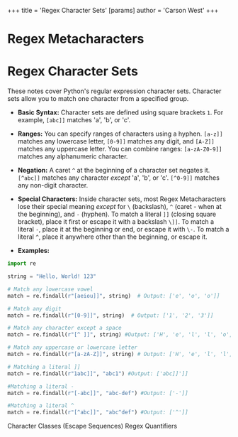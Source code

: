 +++
 title = 'Regex Character Sets'
[params]
	author = 'Carson West'
+++
# Regex Metacharacters
# Regex Character Sets 
These notes cover Python's regular expression character sets.  Character sets allow you to match one character from a specified group.

* **Basic Syntax:**  Character sets are defined using square brackets `1`.  For example, `[abc]]` matches 'a', 'b', or 'c'.

* **Ranges:** You can specify ranges of characters using a hyphen.  `[a-z]]` matches any lowercase letter, `[0-9]]` matches any digit, and `[A-Z]]` matches any uppercase letter.  You can combine ranges: `[a-zA-Z0-9]]` matches any alphanumeric character.

* **Negation:** A caret `^` at the beginning of a character set negates it. `[^abc]]` matches any character *except* 'a', 'b', or 'c'.  `[^0-9]]` matches any non-digit character.

* **Special Characters:** Inside character sets, most Regex Metacharacters lose their special meaning *except* for `\` (backslash), `^` (caret - when at the beginning), and `-` (hyphen).  To match a literal `]]` (closing square bracket), place it first or escape it with a backslash `\]]`. To match a literal `-`, place it at the beginning or end, or escape it with `\-`. To match a literal `^`, place it anywhere other than the beginning, or escape it.


* **Examples:**

```python
import re

string = "Hello, World! 123"

# Match any lowercase vowel
match = re.findall(r"[aeiou]]", string)  # Output: ['e', 'o', 'o']]

# Match any digit
match = re.findall(r"[0-9]]", string)  # Output: ['1', '2', '3']]

# Match any character except a space
match = re.findall(r"[^ ]]", string) #Output: ['H', 'e', 'l', 'l', 'o', ',', 'W', 'o', 'r', 'l', 'd', '!', '1', '2', '3']]

# Match any uppercase or lowercase letter
match = re.findall(r"[a-zA-Z]]", string) # Output: ['H', 'e', 'l', 'l', 'o', 'W', 'o', 'r', 'l', 'd']]

# Matching a literal ]]
match = re.findall(r"1abc]]", "abc1") #Output: ['abc]]']]

#Matching a literal -
match = re.findall(r"[-abc]]", "abc-def") #Output: ['-']]

#Matching a literal ^
match = re.findall(r"[^abc]]", "abc^def") #Output: ['^']]

```

Character Classes  (Escape Sequences) Regex Quantifiers
